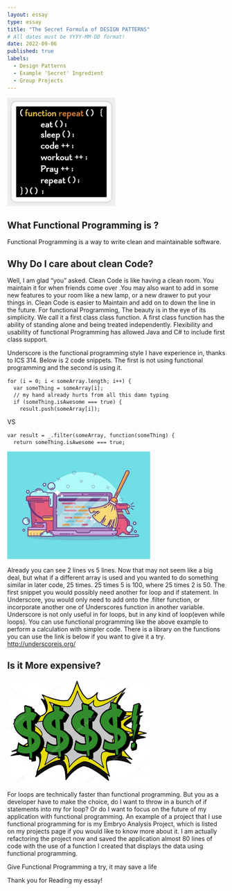 ```yaml
---
layout: essay
type: essay
title: "The Secret Formula of DESIGN PATTERNS"
# All dates must be YYYY-MM-DD format!
date: 2022-09-06
published: true
labels:
  - Design Patterns
  - Example 'Secret' Ingredient
  - Group Projects
---
```


<img width="250px" class="rounded float-start pe-4" src="../img/functionP.png">

## What Functional Programming is ? 
Functional Programming is a way to write clean and maintainable software. 

## Why Do I care about clean Code?
Well, I am glad “you” asked. Clean Code is like having a clean room. You maintain it for when friends come over .You may also want to add in some new features to your room like a new lamp, or a new drawer to put your things in.  Clean Code is easier to Maintain and add on to down the line in the future. 
For functional Programming, The beauty is in the eye  of its simplicity. 
We call it a first class class function. A first class function has the ability of standing alone and being treated independently. Flexibility and usability of functional Programming has allowed Java and C# to include  first class support. 

Underscore is the functional programming style I have experience in, thanks to ICS 314. 
Below is 2 code snippets. The first is not using functional programming and the second is using it.
```
for (i = 0; i < someArray.length; i++) {
  var someThing = someArray[i];
  // my hand already hurts from all this damn typing
  if (someThing.isAwesome === true) {
    result.push(someArray[i]);
```
VS
```
var result = _.filter(someArray, function(someThing) {
  return someThing.isAwesome === true;
```
<img width="330px" class="rounded float-start pe-4" src="../img/cleanCodeP.png">

Already you can see 2 lines vs 5 lines. Now that may not seem like a big deal, but what if a different array is used and you wanted to do something similar in later code, 25 times. 25 times 5 is 100, where 25 times 2 is 50. The first snippet you would possibly need another for loop and if statement. In Underscore, you would only need to add onto the .filter function, or incorporate another one of Underscores function in another variable. Underscore is not only useful in for loops, but in any kind of loop(even while loops). You can use functional programming like the above example to perform a calculation with simpler code. There is a library on the functions you can use the link is below if you want to give it a try. http://underscorejs.org/ 

## Is it More expensive?

<img width="330px" class="rounded float-start pe-4" src="../img/moneyP.png">

For loops are technically faster than functional programming. But you as a developer have to make the choice, do I want to throw in a bunch of if statements into my for loop? Or do I want to focus on the future of my application with functional programming. An example of a project that I use functional programming for is my Embryo Analysis Project, which is listed on my projects page if you would like to know more about it. I am actually refactoring the project now and saved the application almost 80 lines of code with the use of a function I created that displays the data using functional programming.

Give Functional Programming a try, it may save a life

Thank you for Reading my essay!
